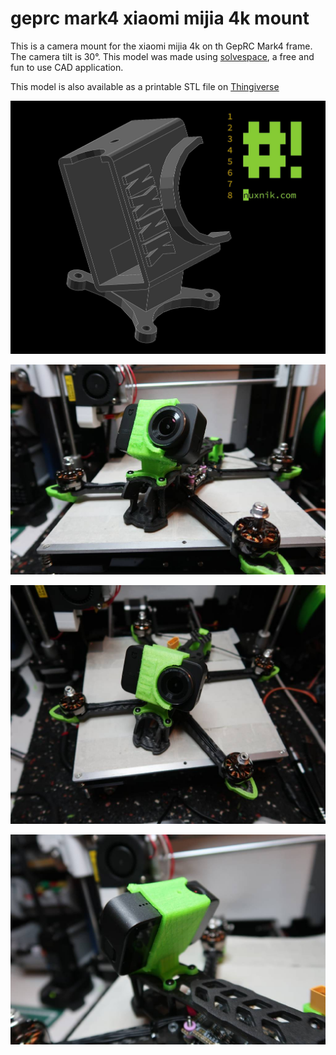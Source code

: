 # geprc mark4 xiaomi mijia 4k mount

This is a camera mount for the xiaomi mijia 4k on th GepRC Mark4 frame. The camera tilt is 30°. This model was made using [solvespace](https://solvespace.com/index.pl), a free and fun to use CAD application.

This model is also available as a printable STL file on [Thingiverse](https://www.thingiverse.com/thing:4687888)

![Model](img/model.jpg)

![Front](img/front.jpg)

![Front Redux](img/front_2.jpg)

![Back](img/back.jpg)
